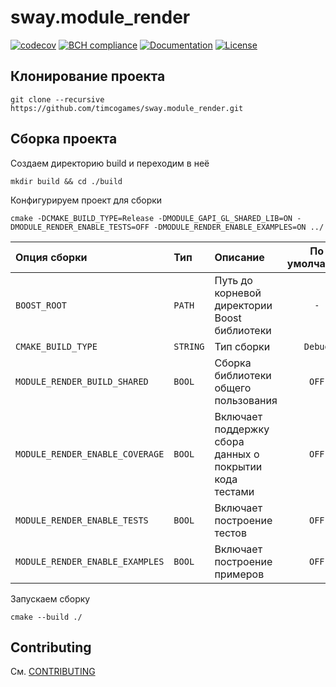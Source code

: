 # sway.module_render

[![codecov][codecov-svg]][codecov-url] [![BCH compliance][bettercodehub-svg]][bettercodehub-url] [![Documentation][codedocs-svg]][codedocs-url] [![License][license-svg]][license-url]

## Клонирование проекта

```console
git clone --recursive https://github.com/timcogames/sway.module_render.git
```

## Сборка проекта

Создаем директорию build и переходим в неё

```console
mkdir build && cd ./build
```

Конфигурируем проект для сборки

```console
cmake -DCMAKE_BUILD_TYPE=Release -DMODULE_GAPI_GL_SHARED_LIB=ON -DMODULE_RENDER_ENABLE_TESTS=OFF -DMODULE_RENDER_ENABLE_EXAMPLES=ON ../
```

Опция сборки | Тип | Описание | По умолчанию
:---|:---|:---|:---:
`BOOST_ROOT` | `PATH` | Путь до корневой директории Boost библиотеки | `-`
`CMAKE_BUILD_TYPE` | `STRING` | Тип сборки | `Debug`
`MODULE_RENDER_BUILD_SHARED` | `BOOL` | Сборка библиотеки общего пользования | `OFF`
`MODULE_RENDER_ENABLE_COVERAGE` | `BOOL` | Включает поддержку сбора данных о покрытии кода тестами | `OFF`
`MODULE_RENDER_ENABLE_TESTS` | `BOOL` | Включает построение тестов | `OFF`
`MODULE_RENDER_ENABLE_EXAMPLES` | `BOOL` | Включает построение примеров | `OFF`

Запускаем сборку

```console
cmake --build ./
```

## Contributing

См. [CONTRIBUTING](./github/CONTRIBUTING.md)

[codecov-svg]: https://codecov.io/gh/timcogames/sway.module_render/branch/master/graph/badge.svg
[codecov-url]: https://codecov.io/gh/timcogames/sway.module_render
[bettercodehub-svg]: https://bettercodehub.com/edge/badge/timcogames/sway.module_render?branch=master
[bettercodehub-url]: https://bettercodehub.com/
[codedocs-svg]: https://codedocs.xyz/timcogames/sway.module_render.svg
[codedocs-url]: https://codedocs.xyz/timcogames/sway.module_render/
[license-svg]: https://img.shields.io/github/license/mashape/apistatus.svg
[license-url]: LICENSE
